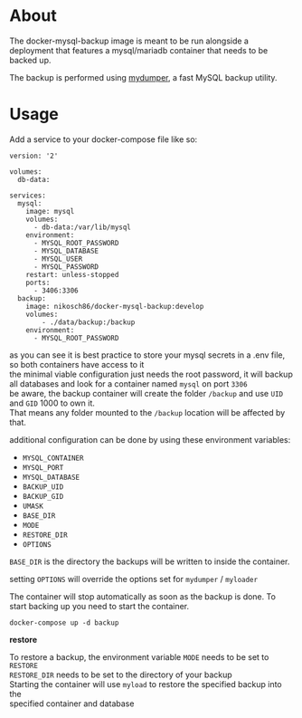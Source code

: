 About
=====

The docker-mysql-backup image is meant to be run alongside a deployment that features a mysql/mariadb container that needs to be backed up.

The backup is performed using  [mydumper](http://centminmod.com/mydumper.html), a fast MySQL backup utility.

Usage
=====

Add a service to your docker-compose file like so:
```
version: '2'

volumes:
  db-data:

services:
  mysql:
    image: mysql
    volumes:
      - db-data:/var/lib/mysql
    environment:
      - MYSQL_ROOT_PASSWORD
      - MYSQL_DATABASE
      - MYSQL_USER
      - MYSQL_PASSWORD
    restart: unless-stopped
    ports:
      - 3406:3306
  backup:
    image: nikosch86/docker-mysql-backup:develop
    volumes:
        - ./data/backup:/backup
    environment:
      - MYSQL_ROOT_PASSWORD
```

as you can see it is best practice to store your mysql secrets in a .env file, so both containers have access to it  
the minimal viable configuration just needs the root password, it will backup all databases and look for a container named `mysql` on port `3306`  
be aware, the backup container will create the folder `/backup` and use `UID` and `GID` 1000 to own it.  
That means any folder mounted to the `/backup` location will be affected by that.  

additional configuration can be done by using these environment variables:  

* `MYSQL_CONTAINER`
* `MYSQL_PORT`
* `MYSQL_DATABASE`
* `BACKUP_UID`
* `BACKUP_GID`
* `UMASK`
* `BASE_DIR`
* `MODE`
* `RESTORE_DIR`
* `OPTIONS`

`BASE_DIR` is the directory the backups will be written to inside the container.  

setting `OPTIONS` will override the options set for `mydumper` / `myloader`  

The container will stop automatically as soon as the backup is done.
To start backing up you need to start the container.  

`docker-compose up -d backup`

__restore__

To restore a backup, the environment variable `MODE` needs to be set to `RESTORE`  
`RESTORE_DIR` needs to be set to the directory of your backup  
Starting the container will use `myload` to restore the specified backup into the  
specified container and database  
